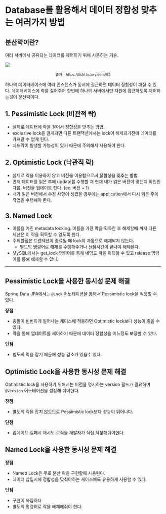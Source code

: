 # Database를 활용해서 데이터 정합성 맞추는 여러가지 방법

## 분산락이란?

여러 서버에서 공유되는 데이터를 제어하기 위해 사용하는 기술.

![](https://img1.daumcdn.net/thumb/R1280x0/?scode=mtistory2&fname=https%3A%2F%2Fblog.kakaocdn.net%2Fdn%2FbMsxpO%2Fbtr93lN48RZ%2FkVlt6Gw6FjIf3mkpQobui0%2Fimg.png)
<center><small>출처 - https://llshl.tistory.com/92 </small></center>

하나의 데이터베이스에 여러 인스턴스가 동시에 접근하면 데이터 정합성이 깨질 수 있다. 데이터베이스에 락을 걸어주어 한번에 하나의
서버에서만 자원에 접근하도록 제어하는것이 분산락이다.

## 1. Pessimistic Lock (비관적 락)

- 실제로 데이터에 락을 걸어서 정합성을 맞추는 방법.
- exclusive lock을 걸게되면 다른 트랜잭션에서는 lock이 해제되기전에 데이터를 가져갈 수 없게 된다.
- 데드락이 발생할 가능성이 있기 때문에 주의해서 사용해야 한다.

## 2. Optimistic Lock (낙관적 락)

- 실제로 락을 이용하지 않고 버전을 이용함으로써 정합성을 맞추는 방법.
- 먼저 데이터를 읽은 후에 update를 수행할 때 현재 내가 읽은 버전이 맞는지 확인한 다음. 버전을 업데이트 한다. (ex. 버전 + 1)
- 내가 읽은 버전에서 수정 사항이 생겼을 경우에는 application에서 다시 읽은 후에 작업을 수행해야 한다.

## 3. Named Lock

- 이름을 가진 metadata locking. 이름을 가진 락을 획득한 후 해제할때 까지 다른 세션은 이 락을 획득할 수 없도록 한다.
- 주의할점은 트랜잭션이 종료될 때 lock이 자동으로 해제되지 않는다. 
  - 별도의 명령어로 해제를 수행해주거나 선점시간이 끝나야 해제된다.
- MySQL에서는 get_lock 명령어를 통해 네임드 락을 획득할 수 있고 release 명령어를 통해 해제할 수 있다.

---

## Pessimistic Lock을 사용한 동시성 문제 해결

Spring Data JPA에서는 `@Lock` 어노테이션을 통해서 Pessimistic lock을 적용할 수 있다.

**장점**
- 충돌이 빈번하게 일어나는 케이스에 적용하면 Optimistic lock보다 성능이 좋을 수 있다.
- 락을 통해 업데이트를 제어하기 때문에 데이터 정합성을 어느정도 보장할 수 있다.

**단점**
- 별도의 락을 잡기 때문에 성능 감소가 있을수 있다.

## Optimistic Lock을 사용한 동시성 문제 해결

Optimistic lock을 사용하기 위해서는 버전을 명시하는 version 필드가 필요하며 `@Version` 어노테이션을 설정해 줘야한다.

**장점**
- 별도의 락을 잡지 않으므로 Pessimistic lock보다 성능이 뛰어나다.

**단점**
- 업데이트 실패시 재시도 로직을 개발자가 직접 작성해줘야한다.

## Named Lock을 사용한 동시성 문제 해결

**장점**
- Named Lock은 주로 분산 락을 구현할때 사용된다.
- 데이터 삽입시에 정합성을 맞춰야하는 케이스에도 유용하게 사용할 수 있다.

**단점**
- 구현이 복잡하다
- 별도의 명령어로 락을 해제해줘야 한다.
